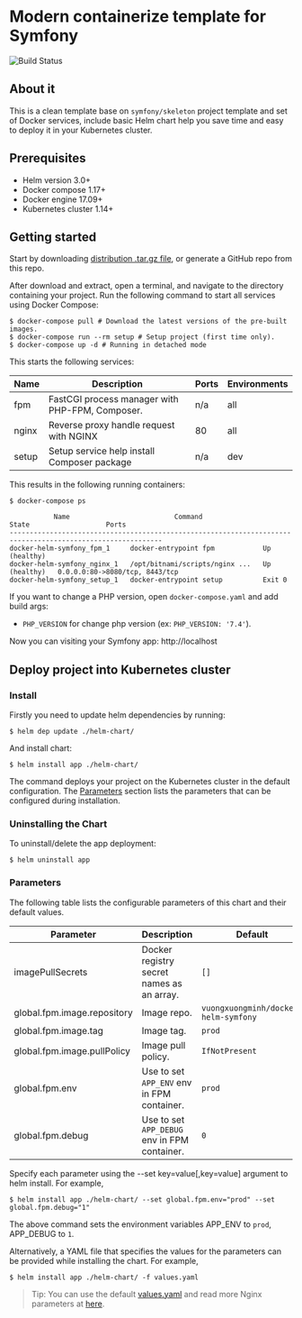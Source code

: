 # Modern containerize template for Symfony

![Build Status](https://github.com/vuongxuongminh/docker-helm-symfony/actions/workflows/ci.yaml/badge.svg)

## About it

This is a clean template base on `symfony/skeleton` project template and set of Docker services, include basic Helm chart help you save time and easy to deploy it in your Kubernetes cluster.

## Prerequisites

+ Helm version 3.0+
+ Docker compose 1.17+
+ Docker engine 17.09+
+ Kubernetes cluster 1.14+

## Getting started

Start by downloading [distribution .tar.gz file](https://github.com/vuongxuongminh/docker-helm-symfony/releases), or generate a GitHub repo from this repo. 

After download and extract, open a terminal, and navigate to the directory containing your project. Run the following command to start all services using Docker Compose:

```shell script
$ docker-compose pull # Download the latest versions of the pre-built images.
$ docker-compose run --rm setup # Setup project (first time only).
$ docker-compose up -d # Running in detached mode
```

This starts the following services:

| Name          |           Description                                               | Ports | Environments |
|---------------|---------------------------------------------------------------------|------ |--------------|
| fpm           | FastCGI process manager with PHP-FPM, Composer.                     | n/a   | all          |
| nginx         | Reverse proxy handle request with NGINX                             | 80    | all          |
| setup         | Setup service help install Composer package                         | n/a   | dev          |

This results in the following running containers:

```shell script
$ docker-compose ps

           Name                          Command                  State                   Ports             
------------------------------------------------------------------------------------------------------------
docker-helm-symfony_fpm_1     docker-entrypoint fpm            Up (healthy)                                 
docker-helm-symfony_nginx_1   /opt/bitnami/scripts/nginx ...   Up (healthy)   0.0.0.0:80->8080/tcp, 8443/tcp
docker-helm-symfony_setup_1   docker-entrypoint setup          Exit 0 
```

If you want to change a PHP version, open `docker-compose.yaml` and add build args:

+ `PHP_VERSION` for change php version (ex: `PHP_VERSION: '7.4'`).

Now you can visiting your Symfony app: http://localhost

## Deploy project into Kubernetes cluster

### Install

Firstly you need to update helm dependencies by running:

```shell script
$ helm dep update ./helm-chart/
```

And install chart:

```shell script
$ helm install app ./helm-chart/
```

The command deploys your project on the Kubernetes cluster in the default configuration. The [Parameters](#parameters) section lists the parameters that can be configured during installation.

### Uninstalling the Chart

To uninstall/delete the app deployment:

```shell script
$ helm uninstall app
```

### Parameters

The following table lists the configurable parameters of this chart and their default values.

| Parameter                                    | Description                                                                                                                            | Default                                                                                   |
|----------------------------------------------|----------------------------------------------------------------------------------------------------------------------------------------|-------------------------------------------------------------------------------------------|
| imagePullSecrets                             | Docker registry secret names as an array.                                                                                              | `[]`                                                                                      |
| global.fpm.image.repository                  | Image repo.                                                                                                                            | `vuongxuongminh/docker-helm-symfony`                                                      |
| global.fpm.image.tag                         | Image tag.                                                                                                                             | `prod`                                                                                    |
| global.fpm.image.pullPolicy                  | Image pull policy.                                                                                                                     | `IfNotPresent`                                                                            |
| global.fpm.env                               | Use to set `APP_ENV` env in FPM container.                                                                                             | `prod`                                                                                    |
| global.fpm.debug                             | Use to set `APP_DEBUG` env in FPM container.                                                                                           | `0`                                                                                       |

Specify each parameter using the --set key=value[,key=value] argument to helm install. For example,

```shell script
$ helm install app ./helm-chart/ --set global.fpm.env="prod" --set global.fpm.debug="1"
```

The above command sets the environment variables APP_ENV to `prod`, APP_DEBUG to `1`.

Alternatively, a YAML file that specifies the values for the parameters can be provided while installing the chart. For example,

```shell script
$ helm install app ./helm-chart/ -f values.yaml
```

> Tip: You can use the default [values.yaml](/helm-chart/values.yaml) and read more Nginx parameters at [here](https://github.com/bitnami/charts/tree/master/bitnami/nginx).
